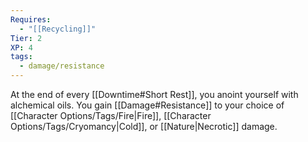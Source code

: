 ```yaml
---
Requires:
  - "[[Recycling]]"
Tier: 2
XP: 4
tags:
  - damage/resistance
---
```

At the end of every [[Downtime#Short Rest]], you anoint yourself with alchemical oils. You gain [[Damage#Resistance]] to your choice of [[Character Options/Tags/Fire|Fire]], [[Character Options/Tags/Cryomancy|Cold]], or [[Nature|Necrotic]] damage.